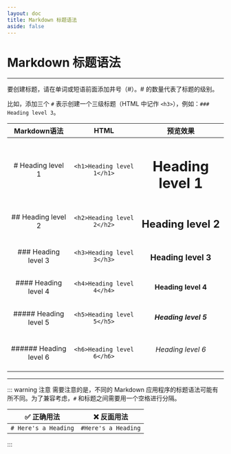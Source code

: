 ```yaml
---
layout: doc
title: Markdown 标题语法
aside: false
---
```

# Markdown 标题语法

----

要创建标题，请在单词或短语前面添加井号（#）。# 的数量代表了标题的级别。

比如，添加三个 `#` 表示创建一个三级标题（HTML 中记作 `<h3>`），例如：`### Heading level 3`。

|      Markdown语法      |           HTML             |          预览效果         |
|:----------------------:|:--------------------------:|:------------------------:|
| # Heading level 1      | `<h1>Heading level 1</h1>` | <h1>Heading level 1</h1> |
| ## Heading level 2     | `<h2>Heading level 2</h2>` | <h2>Heading level 2</h2> |
| ### Heading level 3    | `<h3>Heading level 3</h3>` | <h3>Heading level 3</h3> |
| #### Heading level 4   | `<h4>Heading level 4</h4>` | <h4>Heading level 4</h4> |
| ##### Heading level 5  | `<h5>Heading level 5</h5>` | <h5>Heading level 5</h5> |
| ###### Heading level 6 | `<h6>Heading level 6</h6>` | <h6>Heading level 6</h6> |

----

::: warning 注意
需要注意的是，不同的 Markdown 应用程序的标题语法可能有所不同。为了兼容考虑，`#` 和标题之间需要用一个空格进行分隔。

|:white_check_mark: 正确用法|    :x: 反面用法   |
|:------------------------:|:-----------------:|
|`# Here's a Heading`      |`#Here's a Heading`|
:::
